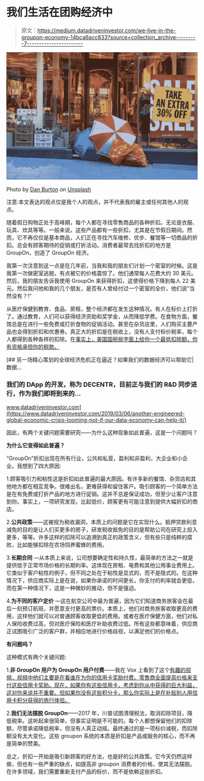 # 我们生活在团购经济中

> 原文：<https://medium.datadriveninvestor.com/we-live-in-the-groupon-economy-14bca6acc833?source=collection_archive---------7----------------------->

![](img/96fe7624c6eaf5ab4e38b32ab65fef0c.png)

Photo by [Dan Burton](https://unsplash.com/@single_lens_reflex?utm_source=medium&utm_medium=referral) on [Unsplash](https://unsplash.com?utm_source=medium&utm_medium=referral)

注意:本文表达的观点仅是我个人的观点，并不代表我的雇主或任何其他人的观点。

随着假日购物正处于高峰期，每个人都在寻找零售商品的各种折扣。无论是衣服、玩具、炊具等等。一般来说，这些产品都有一些折扣，尤其是在节假日期间。然而，它不再仅仅是基本商品，人们正在寻找汽车维修、优步、餐馆等一切商品的折扣。总会有顾客期待的促销或打折活动。消费者最常去找折扣的地方是 GroupOn，创造了 GroupOn 经济。

我第一次注意到这一点是在几年前，当我和我的朋友们计划一个密室的时候。这是我第一次做密室逃脱，有点被它的价格震惊了。他们通常每人花费大约 30 美元。然后，我的朋友告诉我使用 GroupOn 来获得折扣，这使得价格下降到每人 22 美元。然后我问他和我的几个朋友，是否有人曾经付过一个密室的全价，他们说“当然没有？!"

从医疗保健到教育、食品、房租，整个经济都在发生这种情况。有人在标价上打折了。通过教育，人们可以获得经济资助和奖学金，从而降低学费。在食物方面，餐馆总是在进行一些免费或打折食物的促销活动。甚至在杂货店里，人们购买主要产品也会得到折扣和优惠券。真正大的折扣是在税收上，没有人支付标价税率，每个人都得到各种各样的扣除。在[事实上，美国国税局字面上给你一个最低扣除额，你有资格承担你的税款。](https://www.efile.com/tax-deduction/federal-standard-deduction/)

[](https://www.datadriveninvestor.com/2019/03/06/another-engineered-global-economic-crisis-looming-not-if-our-data-economy-can-help-it/) [## 另一场精心策划的全球经济危机正在逼近？如果我们的数据经济可以帮助它|数据…

### 我们的 DApp 的开发，称为 DECENTR，目前正与我们的 R&D 同步进行，作为我们即将到来的…

www.datadriveninvestor.com](https://www.datadriveninvestor.com/2019/03/06/another-engineered-global-economic-crisis-looming-not-if-our-data-economy-can-help-it/) 

因此，有两个关键问题需要研究——为什么这种现象如此普遍，这是一个问题吗？

**为什么它变得如此普遍？**

“GroupOn”折扣出现在所有行业，公共和私营，盈利和非盈利，大企业和小企业。我想到了四大原因:

1.顾客吸引力和粘性这是折扣如此普遍的最大原因。有许多新的餐馆、杂货店和其他地方都在相互竞争。很难出名，更难获得和留住客户。吸引顾客的一个简单方法是在有免费或打折产品的地方进行促销。这并不总是保证成功，但至少让客户注意到你。事实上，一项研究发现，比起低价，顾客更有可能注意到提供大幅折扣的商店。

2.**公共政策**——这被视为税收漏洞，本质上的问题是它在实现什么。抵押贷款利息减免的目的是让人们买更多的房子，研发税收抵免的目的是帮助公司在研究上投入更多，等等。许多这样的扣除可以追溯到真正的政策含义，但有些只是纯粹的腐败，比如能够扣除在农场饲养蜜蜂的费用。

3.**长期合同** —从本质上来说，公司想要确定性和持久性，最简单的方法之一就是提供低于正常市场价格的长期利率。这体现在房租、电费和其他公用事业费用上。它类似于客户粘性的例子，但不同之处在于粘性是显式的，而不是隐式的。在这种情况下，供应商实际上是在说，如果你承诺的时间更长，你支付的利率就会更低，而在第一种情况下，这是一种微妙的推动，但不是强迫。

4.**为不同的客户定价** —这在航空公司中最为普遍，因为它们知道商务旅客会在最后一刻预订航班，并愿意支付更高的票价。本质上，他们对商务旅客收取更高的费用，这样他们就可以对普通顾客收取更低的费用。或者在医疗保健方面，他们对私人保险收费过高，但对医疗保险和医疗补助收费过低。所有这些都意味着，供应商正试图吸引广泛的客户群，并相应地进行价格歧视，以满足他们的价格点。

**有问题吗？**

这种模式有两个关键问题:

1.**非 GroupOn 用户为 GroupOn 用户付费**——我在 Vox 上看到了这个[有趣的视频，视频中他们主要是在看谁在为你的信用卡奖励付费。零售商全面提高价格来支付这些信用卡奖励。现在，如果你有这些信用卡，考虑到你从中获得的巨大利益，这对你来说并不重要。但如果你没有这些积分卡，那么你实际上是在补贴别人用信用卡积分获得的旅行体验。](https://www.youtube.com/watch?v=ySH5SudRwak)

2.**我们无法摆脱 GroupOn**——2017 年，川普试图清理税法，取消扣除项目，降低税率。这听起来很简单，但事实证明是不可能的。每个人都想保留他们的扣除额，尽管承诺降低税率，但没有人真正动摇。最终通过的是一项标价减税，而扣除额没有太大变化。这些 groupon 系统的本质是折扣是产品或服务的核心，而不再是简单的赞美。

总之，折扣一开始是吸引新顾客的好方法，也是好的公共政策。它今天仍然这样做，但也有一些严重的缺点，如提高非 groupon 消费者的价格，使其无法摆脱。在许多领域，我们需要重新支付产品的标价，而不是依赖这些折扣。